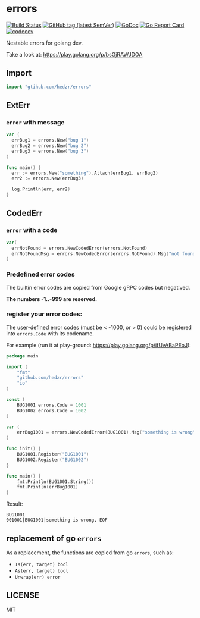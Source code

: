 # errors

[![Build Status](https://travis-ci.org/hedzr/errors.svg?branch=master)](https://travis-ci.org/hedzr/errors)
[![GitHub tag (latest SemVer)](https://img.shields.io/github/tag/hedzr/errors.svg?label=release)](https://github.com/hedzr/errors/releases)
[![GoDoc](https://img.shields.io/badge/godoc-reference-blue.svg?style=flat)](https://godoc.org/github.com/hedzr/errors) 
[![Go Report Card](https://goreportcard.com/badge/github.com/hedzr/errors)](https://goreportcard.com/report/github.com/hedzr/errors)
[![codecov](https://codecov.io/gh/hedzr/errors/branch/master/graph/badge.svg)](https://codecov.io/gh/hedzr/errors)


Nestable errors for golang dev.

Take a look at: https://play.golang.org/p/bsGjRAWJDOA

## Import

```go
import "gtihub.com/hedzr/errors"
```

## ExtErr

### `error` with message

```go
var (
  errBug1 = errors.New("bug 1")
  errBug2 = errors.New("bug 2")
  errBug3 = errors.New("bug 3")
)

func main() {
  err := errors.New("something").Attach(errBug1, errBug2)
  err2 := errors.New(errBug3)

  log.Println(err, err2)
}
```

## CodedErr

### `error` with a code

```go
var(
  errNotFound = errors.NewCodedError(errors.NotFound)
  errNotFoundMsg = errors.NewCodedError(errors.NotFound).Msg("not found")
)
```

### Predefined error codes

The builtin error codes are copied from Google gRPC codes but negatived.

**The numbers -1..-999 are reserved.**


### register your error codes:

The user-defined error codes (must be < -1000, or > 0) could be registered into `errors.Code` with its codename.

For example (run it at play-ground: https://play.golang.org/p/ifUvABaPEoJ):

```go
package main

import (
	"fmt"
	"github.com/hedzr/errors"
	"io"
)

const (
	BUG1001 errors.Code = 1001
	BUG1002 errors.Code = 1002
)

var (
	errBug1001 = errors.NewCodedError(BUG1001).Msg("something is wrong").Attach(io.EOF)
)

func init() {
	BUG1001.Register("BUG1001")
	BUG1002.Register("BUG1002")
}

func main() {
	fmt.Println(BUG1001.String())
	fmt.Println(errBug1001)
}
```

Result:

```
BUG1001
001001|BUG1001|something is wrong, EOF
```


## replacement of go `errors`

As a replacement, the functions are copied from go `errors`, such as:

- `Is(err, target) bool`
- `As(err, target) bool`
- `Unwrap(err) error`

## LICENSE

MIT
